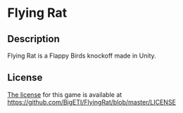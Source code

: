 # Flying Rat

## Description
Flying Rat is a Flappy Birds knockoff made in Unity.

## License
[The license](https://github.com/BigETI/FlyingRat/blob/master/LICENSE) for this game is available at https://github.com/BigETI/FlyingRat/blob/master/LICENSE